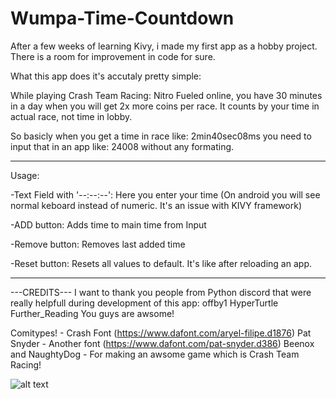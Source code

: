 # Wumpa-Time-Countdown

After a few weeks of learning Kivy, i made my first app as a hobby project. There is a room for improvement in code for sure.

What this app does it's accutaly pretty simple:

While playing Crash Team Racing: Nitro Fueled online, you have 30 minutes in a day when you will get 2x more coins per race.
It counts by your time in actual race, not time in lobby.

So basicly when you get a time in race like: 2min40sec08ms you need to input that in an app like: 24008 without any formating.

------------------------------------------------------------------------------
Usage:

-Text Field with '--:--:--': Here you enter your time (On android you will see normal keboard instead of numeric. It's an issue with KIVY framework)

-ADD button: Adds time to main time from Input

-Remove button: Removes last added time

-Reset button: Resets all values to default. It's like after reloading an app.


------------------------------------------------------------------------------

---CREDITS---
I want to thank you people from Python discord that were really helpfull during development of this app:
offby1
HyperTurtle
Further_Reading
You guys are awsome!

Comitypes! - Crash Font (https://www.dafont.com/aryel-filipe.d1876)
Pat Snyder - Another font (https://www.dafont.com/pat-snyder.d386)
Beenox and NaughtyDog - For making an awsome game which is Crash Team Racing!



![alt text](https://i.imgur.com/SnT3qgT.png)
